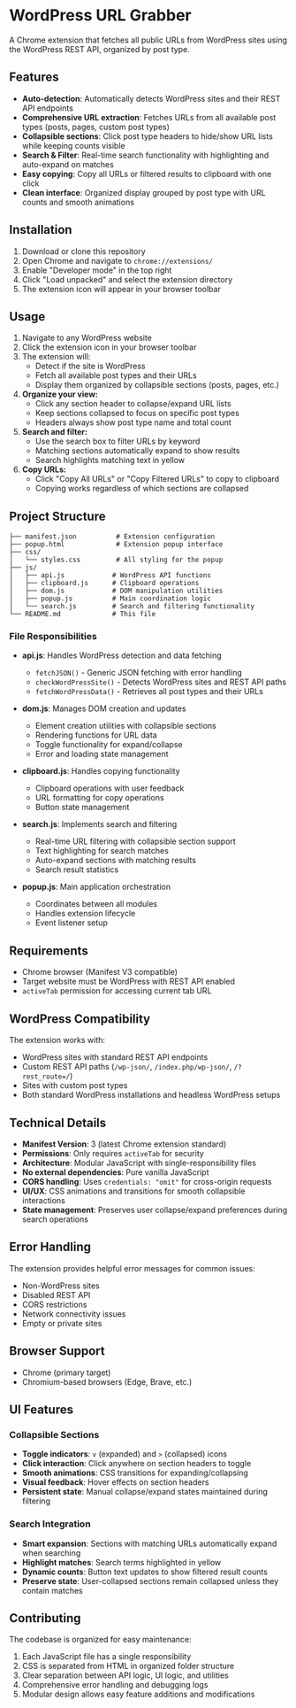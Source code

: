 # WordPress URL Grabber

A Chrome extension that fetches all public URLs from WordPress sites using the WordPress REST API, organized by post type.

## Features

- **Auto-detection**: Automatically detects WordPress sites and their REST API endpoints
- **Comprehensive URL extraction**: Fetches URLs from all available post types (posts, pages, custom post types)
- **Collapsible sections**: Click post type headers to hide/show URL lists while keeping counts visible
- **Search & Filter**: Real-time search functionality with highlighting and auto-expand on matches
- **Easy copying**: Copy all URLs or filtered results to clipboard with one click
- **Clean interface**: Organized display grouped by post type with URL counts and smooth animations

## Installation

1. Download or clone this repository
2. Open Chrome and navigate to `chrome://extensions/`
3. Enable "Developer mode" in the top right
4. Click "Load unpacked" and select the extension directory
5. The extension icon will appear in your browser toolbar

## Usage

1. Navigate to any WordPress website
2. Click the extension icon in your browser toolbar
3. The extension will:
   - Detect if the site is WordPress
   - Fetch all available post types and their URLs
   - Display them organized by collapsible sections (posts, pages, etc.)
4. **Organize your view:**
   - Click any section header to collapse/expand URL lists
   - Keep sections collapsed to focus on specific post types
   - Headers always show post type name and total count
5. **Search and filter:**
   - Use the search box to filter URLs by keyword
   - Matching sections automatically expand to show results
   - Search highlights matching text in yellow
6. **Copy URLs:**
   - Click "Copy All URLs" or "Copy Filtered URLs" to copy to clipboard
   - Copying works regardless of which sections are collapsed

## Project Structure

```
├── manifest.json          # Extension configuration
├── popup.html             # Extension popup interface
├── css/
│   └── styles.css         # All styling for the popup
├── js/
│   ├── api.js            # WordPress API functions
│   ├── clipboard.js      # Clipboard operations
│   ├── dom.js            # DOM manipulation utilities
│   ├── popup.js          # Main coordination logic
│   └── search.js         # Search and filtering functionality
└── README.md             # This file
```

### File Responsibilities

- **api.js**: Handles WordPress detection and data fetching
  - `fetchJSON()` - Generic JSON fetching with error handling
  - `checkWordPressSite()` - Detects WordPress sites and REST API paths
  - `fetchWordPressData()` - Retrieves all post types and their URLs

- **dom.js**: Manages DOM creation and updates
  - Element creation utilities with collapsible sections
  - Rendering functions for URL data
  - Toggle functionality for expand/collapse
  - Error and loading state management

- **clipboard.js**: Handles copying functionality
  - Clipboard operations with user feedback
  - URL formatting for copy operations
  - Button state management

- **search.js**: Implements search and filtering
  - Real-time URL filtering with collapsible section support
  - Text highlighting for search matches
  - Auto-expand sections with matching results
  - Search result statistics

- **popup.js**: Main application orchestration
  - Coordinates between all modules
  - Handles extension lifecycle
  - Event listener setup

## Requirements

- Chrome browser (Manifest V3 compatible)
- Target website must be WordPress with REST API enabled
- `activeTab` permission for accessing current tab URL

## WordPress Compatibility

The extension works with:
- WordPress sites with standard REST API endpoints
- Custom REST API paths (`/wp-json/`, `/index.php/wp-json/`, `/?rest_route=/`)
- Sites with custom post types
- Both standard WordPress installations and headless WordPress setups

## Technical Details

- **Manifest Version**: 3 (latest Chrome extension standard)
- **Permissions**: Only requires `activeTab` for security
- **Architecture**: Modular JavaScript with single-responsibility files
- **No external dependencies**: Pure vanilla JavaScript
- **CORS handling**: Uses `credentials: "omit"` for cross-origin requests
- **UI/UX**: CSS animations and transitions for smooth collapsible interactions
- **State management**: Preserves user collapse/expand preferences during search operations

## Error Handling

The extension provides helpful error messages for common issues:
- Non-WordPress sites
- Disabled REST API
- CORS restrictions
- Network connectivity issues
- Empty or private sites

## Browser Support

- Chrome (primary target)
- Chromium-based browsers (Edge, Brave, etc.)

## UI Features

### Collapsible Sections
- **Toggle indicators**: `v` (expanded) and `>` (collapsed) icons
- **Click interaction**: Click anywhere on section headers to toggle
- **Smooth animations**: CSS transitions for expanding/collapsing
- **Visual feedback**: Hover effects on section headers
- **Persistent state**: Manual collapse/expand states maintained during filtering

### Search Integration
- **Smart expansion**: Sections with matching URLs automatically expand when searching
- **Highlight matches**: Search terms highlighted in yellow
- **Dynamic counts**: Button text updates to show filtered result counts
- **Preserve state**: User-collapsed sections remain collapsed unless they contain matches

## Contributing

The codebase is organized for easy maintenance:
1. Each JavaScript file has a single responsibility
2. CSS is separated from HTML in organized folder structure
3. Clear separation between API logic, UI logic, and utilities
4. Comprehensive error handling and debugging logs
5. Modular design allows easy feature additions and modifications